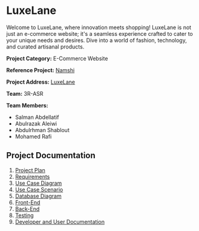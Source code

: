 # LuxeLane

Welcome to LuxeLane, where innovation meets shopping! LuxeLane is not just an e-commerce website; it's a seamless experience crafted to cater to your unique needs and desires. Dive into a world of fashion, technology, and curated artisanal products.

**Project Category:** E-Commerce Website

**Reference Project:** [Namshi](https://www.namshi.com/uae-en/)

**Project Address:** [LuxeLane](https://www.luxelane.com)

**Team:** 3R-ASR

**Team Members:**

- Salman Abdellatif
- Abulrazak Aleiwi
- Abdulrhman Shablout
- Mohamed Rafi

## Project Documentation

1. [Project Plan](./project-plan.md)
2. [Requirements](./project-requirement.md)
3. [Use Case Diagram]()
4. [Use Case Scenario](./usecase-scenarioes.md)
5. [Database Diagram]()
6. [Front-End]()
7. [Back-End]()
8. [Testing]()
9. [Developer and User Documentation]()
